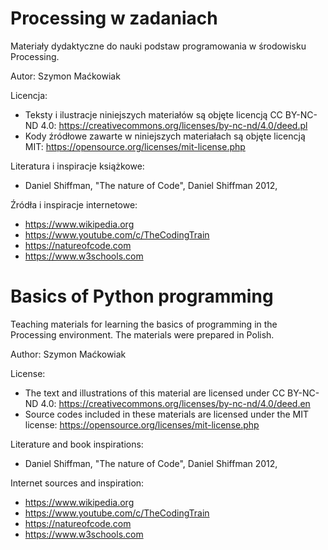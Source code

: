 # Processing w zadaniach

Materiały dydaktyczne do nauki podstaw programowania w środowisku Processing.

Autor: Szymon Maćkowiak

Licencja: 
- Teksty i ilustracje niniejszych materiałów są objęte licencją CC BY-NC-ND 4.0: https://creativecommons.org/licenses/by-nc-nd/4.0/deed.pl
- Kody źródłowe zawarte w niniejszych materiałach są objęte licencją MIT: https://opensource.org/licenses/mit-license.php

Literatura i inspiracje książkowe:
- Daniel Shiffman, "The nature of Code", Daniel Shiffman 2012,

Źródła i inspiracje internetowe:
- https://www.wikipedia.org
- https://www.youtube.com/c/TheCodingTrain
- https://natureofcode.com
- https://www.w3schools.com

# Basics of Python programming

Teaching materials for learning the basics of programming in the Processing environment. The materials were prepared in Polish.

Author: Szymon Maćkowiak

License: 
- The text and illustrations of this material are licensed under CC BY-NC-ND 4.0: https://creativecommons.org/licenses/by-nc-nd/4.0/deed.en
- Source codes included in these materials are licensed under the MIT license: https://opensource.org/licenses/mit-license.php

Literature and book inspirations:
- Daniel Shiffman, "The nature of Code", Daniel Shiffman 2012,

Internet sources and inspiration:
- https://www.wikipedia.org
- https://www.youtube.com/c/TheCodingTrain
- https://natureofcode.com
- https://www.w3schools.com
